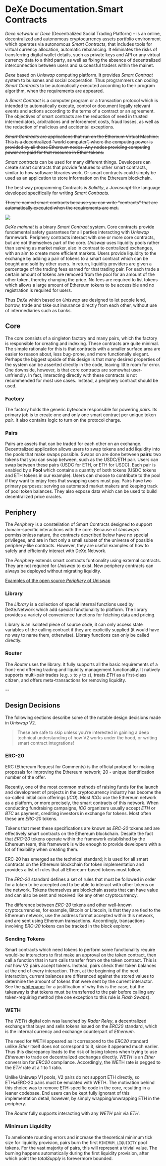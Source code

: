 # DeXe Documentation.Smart Contracts


*Dexe.network* or *Dexe* (Decentralized Social Trading Platform) – is an online, decentralized and autonomous cryptocurrency assets portfolio environment which operates via autonomous *Smart Contracts*, that includes tools for virtual currency allocation, automatic rebalancing. It eliminates the risks of transferring digital wallet details, such as private keys and API or any virtual currency data to a third party, as well as fixing the absence of decentralized interconnection ​between users and successful traders within the mainet.

*Dexe* based on *Uniswap* computing platform. It provides *Smart Contract* system to buissnes and social cooperation. Thus programmers can coding *Smart Contracts* to be automatically executed according to their program algorithm, when the requirements are appeared.

A *Smart Contract* is a computer program or a transaction protocol which is intended to automatically execute, control or document legally relevant events and actions according to the terms of a contract or an agreement. The objectives of smart contracts are the reduction of need in trusted intermediators, arbitrations and enforcement costs, fraud losses, as well as the reduction of malicious and accidental exceptions.


~~*Smart Contracts* are applications that run on the Ethereum Virtual Machine. This is a decentralized “world computer”, where the computing power is provided by all those Ethereum nodes. Any nodes providing computing power are paid for that resource in Ether tokens.~~

*Smart contracts* can be used for many different things. Developers can create smart contracts that provide features to other smart contracts, similar to how software libraries work. Or smart contracts could simply be used as an application to store information on the Ethereum blockchain.

The best way programming Contracts is *Solidity*, a *Javascript*-like language developed specifically for writing *Smart Contracts*.

~~They’re named smart contracts because you can write “contracts” that are automatically executed when the requirements are met.~~

![](img/img05.png)

*DeXe mainnet*  is a binary *Smart Contract* system. Core contracts provide fundamental safety guarantees for all parties interacting with *Uniswap* farmework. Periphery contracts interact with one or more core contracts, but are not themselves part of the core.
*Uniswap* uses liquidity pools rather than serving as market maker, also in contrast to centralized exchanges, with an aim to create more efficient markets. Users provide liquidity to the exchange by adding a pair of tokens to a smart contract which can be bought and sold by other users. In return, liquidity providers are given a percentage of the trading fees earned for that trading pair. For each trade a certain amount of tokens are removed from the pool for an amount of the other token, thereby changing the price. No fees are required to list tokens which allows a large amount of Ethereum tokens to be accessible and no registration is required for users.

Thus *DeXe* which based on *Uniswap* are designed to let people lend, borrow, trade and take out insurance directly from each other, without use of intermediaries such as banks.

## Core
<!---Source code--->
The core consists of a singleton factory and many pairs, which the factory is responsible for creating and indexing. These contracts are quite minimal. The simple rationale for this is that contracts with a smaller surface area are easier to reason about, less bug-prone, and more functionally elegant. Perhaps the biggest upside of this design is that many desired properties of the system can be asserted directly in the code, leaving little room for error. One downside, however, is that core contracts are somewhat user-unfriendly. In fact, interacting directly with these contracts is not recommended for most use cases. Instead, a periphery contract should be used.

### Factory

<!--Reference documentation--->
The factory holds the generic bytecode responsible for powering *pairs*. Its primary job is to create one and only one smart contract per unique token *pair*. It also contains logic to turn on the protocol charge.
<!--
Factory pattern is to be used for one of the following reasons:
* If you want to create multiple instances of the same contract and you’re looking for a way to keep track of them and make their management easier.
* Save gas on deployment: You can deploy only the factory and use it later to deploy the other contracts.
* Improve contract security
* Simplify way for users or yourself to deploy contracts.
-->

### Pairs

<!--Reference documentation-->
<!--Reference documentation (ERC-20)-->
Pairs are assets that can be traded for each other on an exchange. 
Decentralized application allows users to swap tokens and add liquidity into the pools that make swaps possible. Swaps on are done between **pairs**: two tokens that you can swap between, such as the USDC/ETH pair. Users can swap between these pairs (USDC for ETH, or ETH for USDC). Each pair is enabled by a **Pool** which contains a quantity of both tokens (USDC tokens and ETH tokens in our example). Users can choose to contribute to the pool if they want to enjoy fees that swapping users must pay.
Pairs have two primary purposes: serving as automated market makers and keeping track of pool token balances. They also expose data which can be used to build decentralized price oracles.

## Periphery

The *Periphery* is a constellation of Smart Contracts designed to support domain-specific interactions with the core. Because of *Uniswap*’s permissionless nature, the contracts described below have no special privileges, and are in fact only a small subset of the universe of possible periphery-like contracts. However, they are useful examples of how to safely and efficiently interact with DeXe.Network.

The *Periphery* extends smart contracts funtionality using external contracts. They are not required for *Uniswap* to exist. New periphery contracts can always be deployed without migrating liquidity.

[Examples of the open source *Periphery* of Uniswap](https://awesomeopensource.com/project/Uniswap/uniswap-v2-periphery)

### Library

<!--Reference documentation-->
The *Library* is a collection of special internal functions used by DeXe.Network which add special functionality to platform. The library provides a variety of convenience functions for fetching data and pricing.

Library is an isolated piece of source code, it can only access state variables of the calling contract if they are explicitly supplied (it would have no way to name them, otherwise). Library functions can only be called directly. 

### Router

<!--Reference documentation-->
The *Router* uses the library. It fully supports all the basic requirements of a front-end offering trading and liquidity management functionality. It natively supports multi-pair trades (e.g. `x` to `y` to `z`), treats *ETH* as a first-class citizen, and offers meta-transactions for removing liquidity.

--
## Design Decisions

The following sections describe some of the notable design decisions made in *Uniswap* V2. 
> These are safe to skip unless you’re interested in gaining a deep technical understanding of how V2 works under the hood, or writing smart contract integrations!


### ERC-20

ERC (Ethereum Request for Comments) is the official protocol for making proposals for improving the Ethereum network; 20 - unique identification number of the offer.

Recently, one of the most common methods of raising funds for the launch and development of projects in the cryptocurrency industry has become the so-called initial coin offerings (*ICO*). Most *ICOs* use the Ethereum network as a platform, or more precisely, the smart contracts of this network. When conducting fundraising campaigns, *ICO* organizers usually accept *ETH* or *BTC* as payment, crediting investors in exchange for tokens. Most often these are *ERC-20* tokens.

Tokens that meet these specifications are known as *ERC-20* tokens and are effectively smart contracts on the Ethereum blockchain. Despite the fact that *ERC-20* tokens operate within the framework established by the Ethereum team, this framework is wide enough to provide developers with a lot of flexibility when creating them.

ERC-20 has emerged as the technical standard; it is used for all smart contracts on the Ethereum blockchain for token implementation and provides a list of rules that all Ethereum-based tokens must follow.

The *ERC-20* standard defines a set of rules that must be followed in order for a token to be accepted and to be able to interact with other tokens on the network. Tokens themselves are blockchain assets that can have value and can also be sent and received like any other cryptocurrency.

The difference between *ERC-20* tokens and other well-known cryptocurrencies, for example, Bitcoin or Litecoin, is that they are tied to the Ethereum network, use the address format accepted within this network, and are sent using Ethereum transactions. Accordingly, transactions involving *ERC-20* tokens can be tracked in the block explorer.



### Sending Tokens

Smart contracts which need tokens to perform some functionality require would-be interactors to first make an approval on the token contract, then call a function that in turn calls transfer from on the token contract. This is *not* how V2 pairs accept tokens. Instead, pairs check their token balances at the end of every interaction. Then, at the beginning of the next interaction, current balances are differenced against the stored values to determine the amount of tokens that were sent by the current interactor. See the [whitepaper](https://uniswap.org/whitepaper.pdf) for a justification of why this is the case, but the takeaway is that tokens must be transferred to the pair before calling any token-requiring method (the one exception to this rule is *Flash Swaps*).


### WETH

The *WETH* digital coin was launched by *Radar Reley*, a decentralized exchange that buys and sells tokens issued on the *ERC20* standard, which is the internal currency and exchange counterpart of *Ethereum*.

The need for WETH appeared as it correspond to the *ERC20* standard  unlike *Ether* itself does not correspond to it, since it appeared much earlier.
Thus this discrepancy leads to the risk of losing tokens when trying to use *Ethereum* to trade on decentralized exchanges directly. *WETH* is an *Ether* conversion for *ERC20* compliance. Accordingly, the WETH rate is pegged to the *ETH* rate at a 1 to 1 ratio.
<!--WETH is wrapped ETH (Ether).-->
Unlike Uniswap V1 pools, V2 pairs do not support ETH directly, so ETH⇄ERC-20 pairs must be emulated with WETH. The motivation behind this choice was to remove ETH-specific code in the core, resulting in a leaner codebase. End users can be kept fully ignorant of this implementation detail, however, by simply wrapping/unwrapping ETH in the periphery.

The *Router* fully supports interacting with any *WETH* pair via *ETH*.

### Minimum Liquidity

To ameliorate rounding errors and increase the theoretical minimum tick size for liquidity provision, pairs burn the first `MINIMUM_LIQUIDITY` pool tokens. For the vast majority of pairs, this will represent a trivial value. The burning happens automatically during the first liquidity provision, after which point the *totalSupply* is forevermore bounded.

